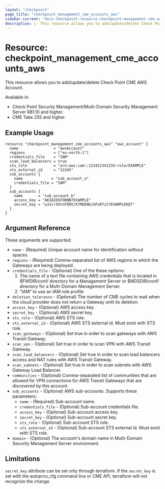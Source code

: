 ```yaml
---
layout: "checkpoint"
page_title: "checkpoint_management_cme_accounts_aws"
sidebar_current: "docs-checkpoint-resource-checkpoint-management-cme-accounts-aws"
description: |- This resource allows you to add/update/delete Check Point CME AWS Account.
---
```


# Resource: checkpoint_management_cme_accounts_aws

This resource allows you to add/update/delete Check Point CME AWS Account.

Available in:

- Check Point Security Management/Multi-Domain Security Management Server R81.10 and higher.
- CME Take 255 and higher.

## Example Usage

```hcl
resource "checkpoint_management_cme_accounts_aws" "aws_account" {
  name                = "awsAccount"
  regions             = ["eu-north-1"]
  credentials_file    = "IAM"
  scan_load_balancers = true
  sts_role            = "arn:aws:iam::123412341234:role/EXAMPLE"
  sts_external_id     = "12345"
  sub_accounts {
    name             = "sub_account_a"
    credentials_file = "IAM"
  }
  sub_accounts {
    name       = "sub_account_b"
    access_key = "AKIAIOSFODNN7EXAMPLE"
    secret_key = "wJalrXUtnFEMI/K7MDENG/bPxRfiCYEXAMPLEKEY"
  }
}
```

## Argument Reference

These arguments are supported:

* `name` - (Required) Unique account name for identification without spaces.
* `regions` - (Required) Comma-separated list of AWS regions in which the Gateways are being deployed.
* `credentials_file` - (Optional) One of the these options:
    1. The name of a text file containing AWS credentials that is located in $FWDIR/conf/ directory for a Management
       Server or
       $MDSDIR/conf/ directory for a Multi-Domain Management Server.
    2. “IAM” to use an IAM role profile
* `deletion_tolerance` - (Optional) The number of CME cycles to wait when the cloud provider does not return a Gateway
  until its deletion.
* `access_key` - (Optional) AWS access key.
* `secret_key` - (Optional) AWS secret key.
* `sts_role` - (Optional) AWS STS role.
* `sts_external_id` - (Optional) AWS STS external id. Must exist with STS role.
* `scan_gateways` - (Optional) Set true in order to scan gateways with AWS Transit Gateway.
* `scan_vpn` - (Optional) Set true in order to scan VPN with AWS Transit Gateway.
* `scan_load_balancers` - (Optional) Set true in order to scan load balancers access and NAT rules with AWS Transit
  Gateway.
* `scan_subnets` - (Optional) Set true in order to scan subnets with AWS Gateway Load Balancer.
* `communities` - (Optional) Comma-separated list of communities that are allowed for VPN connections for AWS Transit
  Gateways that are discovered by this account.
* `sub_accounts` - (Optional) AWS sub-accounts. Supports these parameters:
    * `name` - (Required) Sub-account name.
    * `credentials_file` - (Optional) Sub-account credentials file.
    * `access_key` - (Optional) Sub-account access key.
    * `secret_key` - (Optional) Sub-account secret key.
    * `sts_role` - (Optional) Sub-account STS role.
    * `sts_external_id` - (Optional) Sub-account STS external id. Must exist with STS role.
* `domain` - (Optional) The account's domain name in Multi-Domain Security Management Server environment.

## Limitations

`secret_key` attribute can be set only through terraform. If the `secret_key` is set with the autoprov_cfg command line
or CME API, terraform will not recognize the change.

